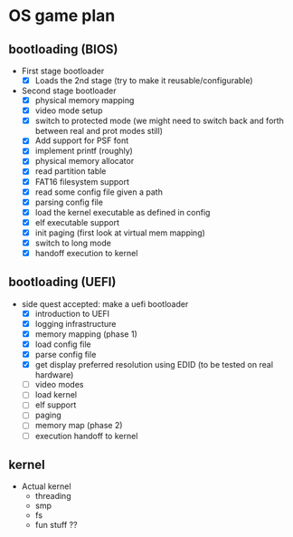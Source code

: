 # OS game plan

## bootloading (BIOS)
- First stage bootloader
  - [x] Loads the 2nd stage (try to make it reusable/configurable)
- Second stage bootloader
  - [x] physical memory mapping
  - [x] video mode setup
  - [x] switch to protected mode (we might need to switch back and forth between real and prot modes still)
  - [x] Add support for PSF font
  - [x] implement printf (roughly)
  - [x] physical memory allocator
  - [x] read partition table
  - [x] FAT16 filesystem support
  - [x] read some config file given a path
  - [x] parsing config file
  - [x] load the kernel executable as defined in config
  - [x] elf executable support
  - [x] init paging (first look at virtual mem mapping)
  - [x] switch to long mode
  - [x] handoff execution to kernel

## bootloading (UEFI)
- side quest accepted: make a uefi bootloader
  - [x] introduction to UEFI
  - [x] logging infrastructure
  - [x] memory mapping (phase 1)
  - [x] load config file
  - [x] parse config file
  - [x] get display preferred resolution using EDID (to be tested on real hardware)
  - [ ] video modes
  - [ ] load kernel
  - [ ] elf support
  - [ ] paging
  - [ ] memory map (phase 2)
  - [ ] execution handoff to kernel

## kernel
- Actual kernel
    - threading
    - smp
    - fs
    - fun stuff ??


